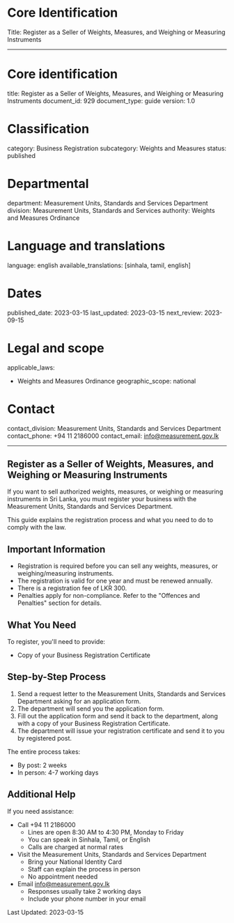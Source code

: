 # Core Identification
Title: Register as a Seller of Weights, Measures, and Weighing or Measuring Instruments

---
# Core identification
title: Register as a Seller of Weights, Measures, and Weighing or Measuring Instruments
document_id: 929
document_type: guide
version: 1.0

# Classification
category: Business Registration
subcategory: Weights and Measures
status: published

# Departmental
department: Measurement Units, Standards and Services Department
division: Measurement Units, Standards and Services
authority: Weights and Measures Ordinance

# Language and translations
language: english
available_translations: [sinhala, tamil, english]

# Dates
published_date: 2023-03-15
last_updated: 2023-03-15
next_review: 2023-09-15

# Legal and scope
applicable_laws:
  - Weights and Measures Ordinance
geographic_scope: national

# Contact
contact_division: Measurement Units, Standards and Services Department
contact_phone: +94 11 2186000
contact_email: info@measurement.gov.lk

---

## Register as a Seller of Weights, Measures, and Weighing or Measuring Instruments

If you want to sell authorized weights, measures, or weighing or measuring instruments in Sri Lanka, you must register your business with the Measurement Units, Standards and Services Department.

This guide explains the registration process and what you need to do to comply with the law.

## Important Information

- Registration is required before you can sell any weights, measures, or weighing/measuring instruments.
- The registration is valid for one year and must be renewed annually.
- There is a registration fee of LKR 300.
- Penalties apply for non-compliance. Refer to the "Offences and Penalties" section for details.

## What You Need

To register, you'll need to provide:

- Copy of your Business Registration Certificate

## Step-by-Step Process

1. Send a request letter to the Measurement Units, Standards and Services Department asking for an application form.
2. The department will send you the application form.
3. Fill out the application form and send it back to the department, along with a copy of your Business Registration Certificate.
4. The department will issue your registration certificate and send it to you by registered post.

The entire process takes:
- By post: 2 weeks
- In person: 4-7 working days

## Additional Help

If you need assistance:

- Call +94 11 2186000
    - Lines are open 8:30 AM to 4:30 PM, Monday to Friday
    - You can speak in Sinhala, Tamil, or English
    - Calls are charged at normal rates
- Visit the Measurement Units, Standards and Services Department
    - Bring your National Identity Card
    - Staff can explain the process in person
    - No appointment needed
- Email info@measurement.gov.lk
    - Responses usually take 2 working days
    - Include your phone number in your email

Last Updated: 2023-03-15